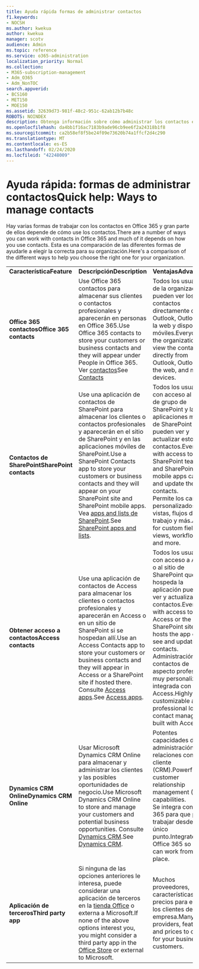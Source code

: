 ```yaml
---
title: Ayuda rápida formas de administrar contactos
f1.keywords:
- NOCSH
ms.author: kwekua
author: kwekua
manager: scotv
audience: Admin
ms.topic: reference
ms.service: o365-administration
localization_priority: Normal
ms.collection:
- M365-subscription-management
- Adm_O365
- Adm_NonTOC
search.appverid:
- BCS160
- MET150
- MOE150
ms.assetid: 32639d73-981f-48c2-951c-62ab12b7b48c
ROBOTS: NOINDEX
description: Obtenga información sobre cómo administrar los contactos en el centro de administración.
ms.openlocfilehash: da4bb1f16ac7183b9ade96cb9ee6f2a24318b1f8
ms.sourcegitcommit: ca2b58ef8f5be24f09e73620b74a1ffcf2d4c290
ms.translationtype: MT
ms.contentlocale: es-ES
ms.lasthandoff: 02/24/2020
ms.locfileid: "42248009"
---
```

# <a name="quick-help-ways-to-manage-contacts"></a><span data-ttu-id="a9725-103">Ayuda rápida: formas de administrar contactos</span><span class="sxs-lookup"><span data-stu-id="a9725-103">Quick help: Ways to manage contacts</span></span>

<span data-ttu-id="a9725-104">Hay varias formas de trabajar con los contactos en Office 365 y gran parte de ellos depende de cómo use los contactos.</span><span class="sxs-lookup"><span data-stu-id="a9725-104">There are a number of ways you can work with contacts in Office 365 and much of it depends on how you use contacts.</span></span> <span data-ttu-id="a9725-105">Esta es una comparación de las diferentes formas de ayudarle a elegir la correcta para su organización.</span><span class="sxs-lookup"><span data-stu-id="a9725-105">Here's a comparison of the different ways to help you choose the right one for your organization.</span></span>
  
|||||
|:-----|:-----|:-----|:-----|
|<span data-ttu-id="a9725-106">**Característica**</span><span class="sxs-lookup"><span data-stu-id="a9725-106">**Feature**</span></span> <br/> |<span data-ttu-id="a9725-107">**Descripción**</span><span class="sxs-lookup"><span data-stu-id="a9725-107">**Description**</span></span> <br/> |<span data-ttu-id="a9725-108">**Ventajas**</span><span class="sxs-lookup"><span data-stu-id="a9725-108">**Advantages**</span></span> <br/> |<span data-ttu-id="a9725-109">**Desventajas**</span><span class="sxs-lookup"><span data-stu-id="a9725-109">**Disadvantages**</span></span> <br/> |
|<span data-ttu-id="a9725-110">**Office 365 contactos**</span><span class="sxs-lookup"><span data-stu-id="a9725-110">**Office 365 contacts**</span></span> <br/> |<span data-ttu-id="a9725-111">Use Office 365 contactos para almacenar sus clientes o contactos profesionales y aparecerán en personas en Office 365.</span><span class="sxs-lookup"><span data-stu-id="a9725-111">Use Office 365 contacts to store your customers or business contacts and they will appear under People in Office 365.</span></span> <span data-ttu-id="a9725-112">Ver [contactos](contacts.md)</span><span class="sxs-lookup"><span data-stu-id="a9725-112">See [Contacts](contacts.md)</span></span> <br/> |<span data-ttu-id="a9725-113">Todos los usuarios de la organización pueden ver los contactos directamente desde Outlook, Outlook en la web y dispositivos móviles.</span><span class="sxs-lookup"><span data-stu-id="a9725-113">Everyone in the organization can view the contacts directly from Outlook, Outlook on the web, and mobile devices.</span></span>  <br/> |<span data-ttu-id="a9725-114">Solo los administradores pueden crear y actualizar los contactos.</span><span class="sxs-lookup"><span data-stu-id="a9725-114">Only administrators can create and update the contacts.</span></span>  <br/> <span data-ttu-id="a9725-115">No se permiten campos personalizados (por ejemplo: FechaNacimiento, Universidad, agente de referencia).</span><span class="sxs-lookup"><span data-stu-id="a9725-115">No custom fields are allowed (example: birthdate, college, referral agent).</span></span>  <br/> |
|<span data-ttu-id="a9725-116">**Contactos de SharePoint**</span><span class="sxs-lookup"><span data-stu-id="a9725-116">**SharePoint contacts**</span></span> <br/> |<span data-ttu-id="a9725-117">Use una aplicación de contactos de SharePoint para almacenar los clientes o contactos profesionales y aparecerán en el sitio de SharePoint y en las aplicaciones móviles de SharePoint.</span><span class="sxs-lookup"><span data-stu-id="a9725-117">Use a SharePoint Contacts app to store your customers or business contacts and they will appear on your SharePoint site and SharePoint mobile apps.</span></span> <span data-ttu-id="a9725-118">Vea [apps and lists de SharePoint](https://support.office.com/article/0a1c3ace-def0-44af-b225-cfa8d92c52d7.aspx).</span><span class="sxs-lookup"><span data-stu-id="a9725-118">See [SharePoint apps and lists](https://support.office.com/article/0a1c3ace-def0-44af-b225-cfa8d92c52d7.aspx).</span></span>  <br/> |<span data-ttu-id="a9725-119">Todos los usuarios con acceso al sitio de grupo de SharePoint y las aplicaciones móviles de SharePoint pueden ver y actualizar estos contactos.</span><span class="sxs-lookup"><span data-stu-id="a9725-119">Everyone with access to the SharePoint team site and SharePoint mobile apps can see and update these contacts.</span></span>  <br/> <span data-ttu-id="a9725-120">Permite los campos personalizados, vistas, flujos de trabajo y más.</span><span class="sxs-lookup"><span data-stu-id="a9725-120">Allows for custom fields, views, workflows and more.</span></span>  <br/> |<span data-ttu-id="a9725-121">Estos contactos no aparecen en Outlook ni en las personas en Office 365.</span><span class="sxs-lookup"><span data-stu-id="a9725-121">These contacts don't appear in Outlook or People in Office 365.</span></span>  <br/> <span data-ttu-id="a9725-122">Requiere conocimientos básicos de la infraestructura de SharePoint.</span><span class="sxs-lookup"><span data-stu-id="a9725-122">Requires basic understanding of SharePoint infrastructure.</span></span>  <br/> |
|<span data-ttu-id="a9725-123">**Obtener acceso a contactos**</span><span class="sxs-lookup"><span data-stu-id="a9725-123">**Access contacts**</span></span> <br/> |<span data-ttu-id="a9725-124">Use una aplicación de contactos de Access para almacenar los clientes o contactos profesionales y aparecerán en Access o en un sitio de SharePoint si se hospedan allí.</span><span class="sxs-lookup"><span data-stu-id="a9725-124">Use an Access Contacts app to store your customers or business contacts and they will appear in Access or a SharePoint site if hosted there.</span></span> <span data-ttu-id="a9725-125">Consulte [Access apps](https://support.office.com/article/25f3ab3e-510d-44b0-accf-b976c0813e71.aspx).</span><span class="sxs-lookup"><span data-stu-id="a9725-125">See [Access apps](https://support.office.com/article/25f3ab3e-510d-44b0-accf-b976c0813e71.aspx).</span></span>  <br/> |<span data-ttu-id="a9725-126">Todos los usuarios con acceso a Access o al sitio de SharePoint que hospeda la aplicación pueden ver y actualizar contactos.</span><span class="sxs-lookup"><span data-stu-id="a9725-126">Everyone with access to Access or the SharePoint site that hosts the app can see and update contacts.</span></span>  <br/> <span data-ttu-id="a9725-127">Administración de contactos de aspecto profesional y muy personalizable integrada con Access.</span><span class="sxs-lookup"><span data-stu-id="a9725-127">Highly customizable and professional looking contact management built with Access.</span></span>  <br/> |<span data-ttu-id="a9725-128">Debe comprar Microsoft Access o cambiar a un plan de Office 365 que incluya Access.</span><span class="sxs-lookup"><span data-stu-id="a9725-128">You must purchase Microsoft Access or switch to an Office 365 plan that includes Access.</span></span>  <br/> <span data-ttu-id="a9725-129">Requiere un conocimiento básico de Microsoft Access y de cómo crear aplicaciones.</span><span class="sxs-lookup"><span data-stu-id="a9725-129">Requires basic understanding of Microsoft Access and how to create apps.</span></span>  <br/> |
|<span data-ttu-id="a9725-130">**Dynamics CRM Online**</span><span class="sxs-lookup"><span data-stu-id="a9725-130">**Dynamics CRM Online**</span></span> <br/> |<span data-ttu-id="a9725-131">Usar Microsoft Dynamics CRM Online para almacenar y administrar los clientes y las posibles oportunidades de negocio.</span><span class="sxs-lookup"><span data-stu-id="a9725-131">Use Microsoft Dynamics CRM Online to store and manage your customers and potential business opportunities.</span></span> <span data-ttu-id="a9725-132">Consulte [Dynamics CRM](https://dynamics.microsoft.com).</span><span class="sxs-lookup"><span data-stu-id="a9725-132">See [Dynamics CRM](https://dynamics.microsoft.com).</span></span>  <br/> |<span data-ttu-id="a9725-133">Potentes capacidades de administración de relaciones con el cliente (CRM).</span><span class="sxs-lookup"><span data-stu-id="a9725-133">Powerful customer relationship management (CRM) capabilities.</span></span>  <br/> <span data-ttu-id="a9725-134">Se integra con Office 365 para que pueda trabajar desde un único punto.</span><span class="sxs-lookup"><span data-stu-id="a9725-134">Integrates with Office 365 so you can work from one place.</span></span>  <br/> |<span data-ttu-id="a9725-135">Incluye la complejidad con la incorporación y la personalización para satisfacer sus necesidades.</span><span class="sxs-lookup"><span data-stu-id="a9725-135">Includes complexity with onboarding and customization to meet your needs.</span></span>  <br/> <span data-ttu-id="a9725-136">Es considerablemente mayor en costo que cualquiera de las demás opciones de administración de contactos.</span><span class="sxs-lookup"><span data-stu-id="a9725-136">Is significantly higher in cost than any of the other contact management options.</span></span>  <br/> |
|<span data-ttu-id="a9725-137">**Aplicación de terceros**</span><span class="sxs-lookup"><span data-stu-id="a9725-137">**Third party app**</span></span> <br/> |<span data-ttu-id="a9725-138">Si ninguna de las opciones anteriores le interesa, puede considerar una aplicación de terceros en la [tienda Office](https://store.office.com) o externa a Microsoft.</span><span class="sxs-lookup"><span data-stu-id="a9725-138">If none of the above options interest you, you might consider a third party app in the [Office Store](https://store.office.com) or external to Microsoft.</span></span>  <br/> |<span data-ttu-id="a9725-139">Muchos proveedores, características y precios para elegir a los clientes de su empresa.</span><span class="sxs-lookup"><span data-stu-id="a9725-139">Many providers, features, and prices to choose for your business customers.</span></span>  <br/> |<span data-ttu-id="a9725-140">No hay garantía de que esté integrada con Office 365, lo que requiere trabajar con dos servicios diferentes, inicios de sesión, etc.</span><span class="sxs-lookup"><span data-stu-id="a9725-140">No guarantee that it's integrated with Office 365, requiring you to work with two different services, logins, etc.</span></span>  <br/> |
   

